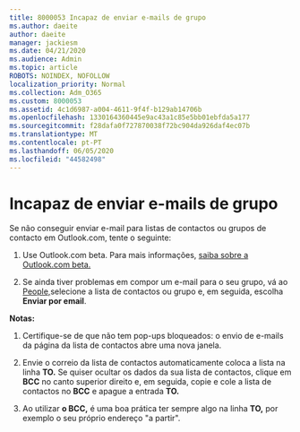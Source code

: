 ```yaml
---
title: 8000053 Incapaz de enviar e-mails de grupo
ms.author: daeite
author: daeite
manager: jackiesm
ms.date: 04/21/2020
ms.audience: Admin
ms.topic: article
ROBOTS: NOINDEX, NOFOLLOW
localization_priority: Normal
ms.collection: Adm_O365
ms.custom: 8000053
ms.assetid: 4c1d6987-a004-4611-9f4f-b129ab14706b
ms.openlocfilehash: 1330164360445e9ac43a1c85e5bb01ebfda5a177
ms.sourcegitcommit: f28dafa0f727870038f72bc904da926daf4ec07b
ms.translationtype: MT
ms.contentlocale: pt-PT
ms.lasthandoff: 06/05/2020
ms.locfileid: "44582498"
---
```

# <a name="unable-to-send-group-emails"></a>Incapaz de enviar e-mails de grupo

Se não conseguir enviar e-mail para listas de contactos ou grupos de contacto em Outlook.com, tente o seguinte:
  
1. Use Outlook.com beta. Para mais informações, [saiba sobre a Outlook.com beta.](https://support.office.com/article/e2261c7f-d413-4084-8f22-21282f42d8cf)
    
2. Se ainda tiver problemas em compor um e-mail para o seu grupo, vá ao [People,](https://outlook.live.com/people/)selecione a lista de contactos ou grupo e, em seguida, escolha **Enviar por email**.
    
 **Notas:**
  
1. Certifique-se de que não tem pop-ups bloqueados: o envio de e-mails da página da lista de contactos abre uma nova janela.
    
2. Envie o correio da lista de contactos automaticamente coloca a lista na linha **TO.** Se quiser ocultar os dados da sua lista de contactos, clique em **BCC** no canto superior direito e, em seguida, copie e cole a lista de contactos no **BCC** e apague a entrada **TO.** 
    
3. Ao utilizar **o BCC,** é uma boa prática ter sempre algo na linha **TO,** por exemplo o seu próprio endereço "a partir". 
    


